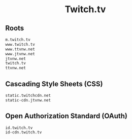 


<h1 align="center">Twitch.tv</h1>  


## Roots


```html
m.twitch.tv
www.twitch.tv
www.ttvnw.net
www.jtvnw.net
jtvnw.net
twitch.tv
ttvnw.net
```  


## Cascading Style Sheets (CSS)


```html
static.twitchcdn.net
static-cdn.jtvnw.net
```  


## Open Authorization Standard (OAuth)


```html
id.twitch.tv
id-cdn.twitch.tv
```  

<br>
